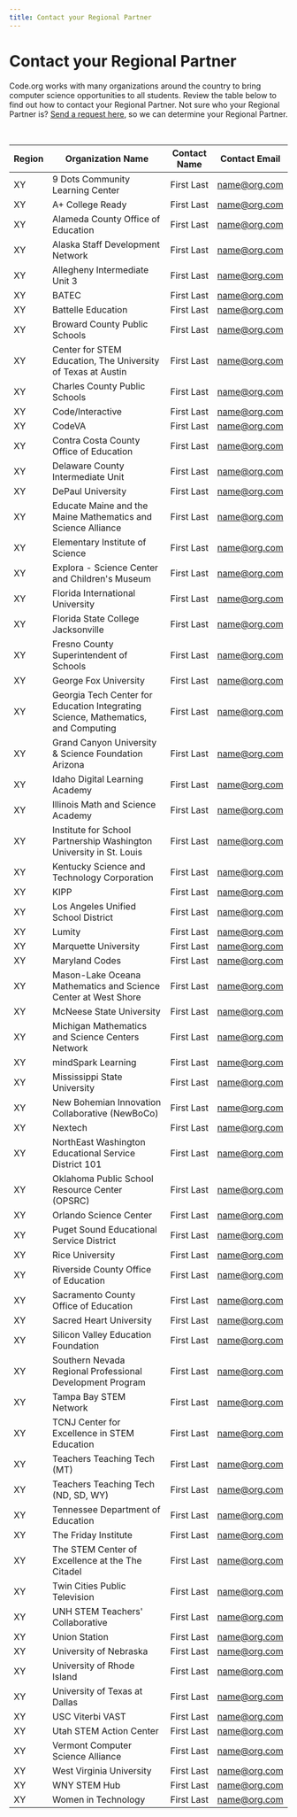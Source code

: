 ```yaml
---
title: Contact your Regional Partner
---
```


# Contact your Regional Partner

Code.org works with many organizations around the country to bring computer science opportunities to all students. Review the table below to find out how to contact your Regional Partner. Not sure who your Regional Partner is? [Send a request here](https://studio.code.org/pd/regional_partner_contact/new), so we can determine your Regional Partner.

<br>

| Region | Organization Name | Contact Name | Contact Email |
|--------|-------------------|--------------|---------------|
| XY | 9 Dots Community Learning Center | First Last | name@org.com |
| XY | A+ College Ready | First Last | name@org.com |
| XY | Alameda County Office of Education | First Last | name@org.com |
| XY | Alaska Staff Development Network | First Last | name@org.com |
| XY | Allegheny Intermediate Unit 3 | First Last | name@org.com |
| XY | BATEC | First Last | name@org.com |
| XY | Battelle Education | First Last | name@org.com |
| XY | Broward County Public Schools | First Last | name@org.com |
| XY | Center for STEM Education, The University of Texas at Austin | First Last | name@org.com |
| XY | Charles County Public Schools | First Last | name@org.com |
| XY | Code/Interactive | First Last | name@org.com |
| XY | CodeVA | First Last | name@org.com |
| XY | Contra Costa County Office of Education | First Last | name@org.com |
| XY | Delaware County Intermediate Unit | First Last | name@org.com |
| XY | DePaul University | First Last | name@org.com |
| XY | Educate Maine and the Maine Mathematics and Science Alliance | First Last | name@org.com |
| XY | Elementary Institute of Science | First Last | name@org.com |
| XY | Explora - Science Center and Children's Museum | First Last | name@org.com |
| XY | Florida International University | First Last | name@org.com |
| XY | Florida State College Jacksonville | First Last | name@org.com |
| XY | Fresno County Superintendent of Schools | First Last | name@org.com |
| XY | George Fox University | First Last | name@org.com |
| XY | Georgia Tech Center for Education Integrating Science, Mathematics, and Computing | First Last | name@org.com |
| XY | Grand Canyon University & Science Foundation Arizona | First Last | name@org.com |
| XY | Idaho Digital Learning Academy | First Last | name@org.com |
| XY | Illinois Math and Science Academy | First Last | name@org.com |
| XY | Institute for School Partnership Washington University in St. Louis | First Last | name@org.com |
| XY | Kentucky Science and Technology Corporation | First Last | name@org.com |
| XY | KIPP | First Last | name@org.com |
| XY | Los Angeles Unified School District | First Last | name@org.com |
| XY | Lumity | First Last | name@org.com |
| XY | Marquette University | First Last | name@org.com |
| XY | Maryland Codes | First Last | name@org.com |
| XY | Mason-Lake Oceana Mathematics and Science Center at West Shore | First Last | name@org.com |
| XY | McNeese State University | First Last | name@org.com |
| XY | Michigan Mathematics and Science Centers Network | First Last | name@org.com |
| XY | mindSpark Learning | First Last | name@org.com |
| XY | Mississippi State University | First Last | name@org.com |
| XY | New Bohemian Innovation Collaborative (NewBoCo) | First Last | name@org.com |
| XY | Nextech | First Last | name@org.com |
| XY | NorthEast Washington Educational Service District 101 | First Last | name@org.com |
| XY | Oklahoma Public School Resource Center (OPSRC) | First Last | name@org.com |
| XY | Orlando Science Center | First Last | name@org.com |
| XY | Puget Sound Educational Service District | First Last | name@org.com |
| XY | Rice University | First Last | name@org.com |
| XY | Riverside County Office of Education | First Last | name@org.com |
| XY | Sacramento County Office of Education | First Last | name@org.com |
| XY | Sacred Heart University | First Last | name@org.com |
| XY | Silicon Valley Education Foundation | First Last | name@org.com |
| XY | Southern Nevada Regional Professional Development Program | First Last | name@org.com |
| XY | Tampa Bay STEM Network | First Last | name@org.com |
| XY | TCNJ Center for Excellence in STEM Education | First Last | name@org.com |
| XY | Teachers Teaching Tech (MT) | First Last | name@org.com |
| XY | Teachers Teaching Tech (ND, SD, WY) | First Last | name@org.com |
| XY | Tennessee Department of Education | First Last | name@org.com |
| XY | The Friday Institute | First Last | name@org.com |
| XY | The STEM Center of Excellence at the The Citadel | First Last | name@org.com |
| XY | Twin Cities Public Television | First Last | name@org.com |
| XY | UNH STEM Teachers' Collaborative | First Last | name@org.com |
| XY | Union Station | First Last | name@org.com |
| XY | University of Nebraska | First Last | name@org.com |
| XY | University of Rhode Island | First Last | name@org.com |
| XY | University of Texas at Dallas | First Last | name@org.com |
| XY | USC Viterbi VAST | First Last | name@org.com |
| XY | Utah STEM Action Center | First Last | name@org.com |
| XY | Vermont Computer Science Alliance | First Last | name@org.com |
| XY | West Virginia University | First Last | name@org.com |
| XY | WNY STEM Hub | First Last | name@org.com |
| XY | Women in Technology | First Last | name@org.com |

